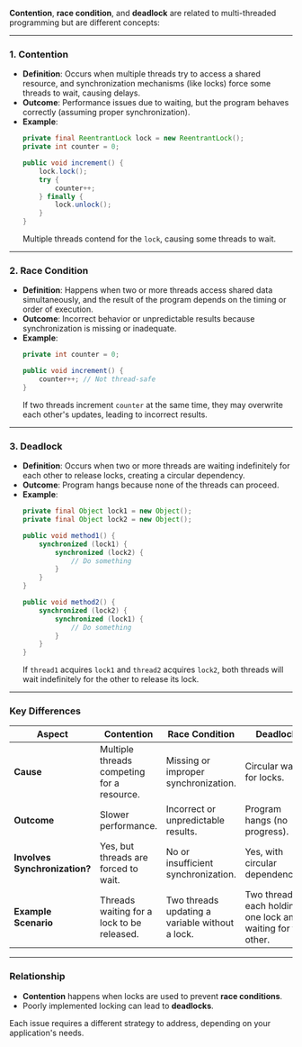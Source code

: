 **Contention**, **race condition**, and **deadlock** are related to multi-threaded programming but are different concepts:

---

### **1. Contention**
- **Definition**: Occurs when multiple threads try to access a shared resource, and synchronization mechanisms (like locks) force some threads to wait, causing delays.
- **Outcome**: Performance issues due to waiting, but the program behaves correctly (assuming proper synchronization).
- **Example**:
    ```java
    private final ReentrantLock lock = new ReentrantLock();
    private int counter = 0;

    public void increment() {
        lock.lock();
        try {
            counter++;
        } finally {
            lock.unlock();
        }
    }
    ```
    Multiple threads contend for the `lock`, causing some threads to wait.

---

### **2. Race Condition**
- **Definition**: Happens when two or more threads access shared data simultaneously, and the result of the program depends on the timing or order of execution.
- **Outcome**: Incorrect behavior or unpredictable results because synchronization is missing or inadequate.
- **Example**:
    ```java
    private int counter = 0;

    public void increment() {
        counter++; // Not thread-safe
    }
    ```
    If two threads increment `counter` at the same time, they may overwrite each other's updates, leading to incorrect results.

---

### **3. Deadlock**
- **Definition**: Occurs when two or more threads are waiting indefinitely for each other to release locks, creating a circular dependency.
- **Outcome**: Program hangs because none of the threads can proceed.
- **Example**:
    ```java
    private final Object lock1 = new Object();
    private final Object lock2 = new Object();

    public void method1() {
        synchronized (lock1) {
            synchronized (lock2) {
                // Do something
            }
        }
    }

    public void method2() {
        synchronized (lock2) {
            synchronized (lock1) {
                // Do something
            }
        }
    }
    ```
    If `thread1` acquires `lock1` and `thread2` acquires `lock2`, both threads will wait indefinitely for the other to release its lock.

---

### **Key Differences**

| **Aspect**             | **Contention**                         | **Race Condition**                     | **Deadlock**                        |
|-------------------------|-----------------------------------------|-----------------------------------------|-------------------------------------|
| **Cause**              | Multiple threads competing for a resource. | Missing or improper synchronization.   | Circular wait for locks.           |
| **Outcome**            | Slower performance.                     | Incorrect or unpredictable results.    | Program hangs (no progress).       |
| **Involves Synchronization?** | Yes, but threads are forced to wait.     | No or insufficient synchronization.   | Yes, with circular dependencies.   |
| **Example Scenario**   | Threads waiting for a lock to be released. | Two threads updating a variable without a lock. | Two threads each holding one lock and waiting for the other. |

---

### **Relationship**
- **Contention** happens when locks are used to prevent **race conditions**.
- Poorly implemented locking can lead to **deadlocks**.

Each issue requires a different strategy to address, depending on your application's needs.